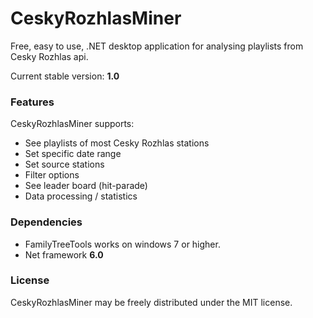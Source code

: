 # CeskyRozhlasMiner
Free, easy to use, .NET desktop application for analysing playlists from Cesky Rozhlas api.

Current stable version: **1.0**

### Features
CeskyRozhlasMiner supports:
* See playlists of most Cesky Rozhlas stations
* Set specific date range
* Set source stations
* Filter options
* See leader board (hit-parade)
* Data processing / statistics

### Dependencies
* FamilyTreeTools works on windows 7 or higher.
* Net framework **6.0**

### License
CeskyRozhlasMiner may be freely distributed under the MIT license.
